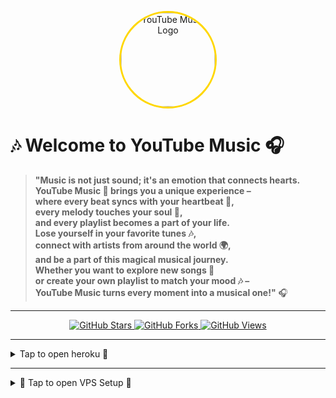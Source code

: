 <p align="center">
  <img src="https://files.catbox.moe/krqmz8.jpg" alt="YouTube Music Logo" width="150" style="border-radius: 50%; border: 3px solid gold;">
</p>

# 🎶 Welcome to YouTube Music 🎧

> **"Music is not just sound; it's an emotion that connects hearts.  
> YouTube Music 🎵 brings you a unique experience –  
> where every beat syncs with your heartbeat 💓,  
> every melody touches your soul 🌟,  
> and every playlist becomes a part of your life.  
> Lose yourself in your favorite tunes 🎶,  
> connect with artists from around the world 🌍,  
> and be a part of this magical musical journey.  
> Whether you want to explore new songs 🎤  
> or create your own playlist to match your mood 🎶 –  
> **YouTube Music** turns every moment into a musical one!"** 🎧

---

<p align="center">
  <a href="https://github.com/BABY-MUSIC/YBB">
    <img src="https://img.shields.io/github/stars/BABY-MUSIC/YBB?style=for-the-badge" alt="GitHub Stars">
  </a>
  <a href="https://github.com/BABY-MUSIC/YBB/fork">
    <img src="https://img.shields.io/github/forks/BABY-MUSIC/YBB?style=for-the-badge" alt="GitHub Forks">
  </a>
  <a href="https://github.com/BABY-MUSIC/YBB">
    <img src="https://img.shields.io/github/views/BABY-MUSIC/YBB?style=for-the-badge" alt="GitHub Views">
  </a>
</p>

---

<details>
  <summary>Tap to open heroku 🔎</summary>

<h2>🚀 Deploy on Heroku</h2>

<a href="https://dashboard.heroku.com/new?template=https://github.com/BABY-MUSIC/YBB">
    <img src="https://files.catbox.moe/krqmz8.jpg" alt="Deploy to Heroku" width="200">
</a>

</details>

---

<details>
  <summary>🔧 Tap to open VPS Setup 🔎</summary>

### VPS Setup Guide  

#### 1️⃣ Upgrade & Update:  
```bash
sudo apt-get update && sudo apt-get upgrade -y
